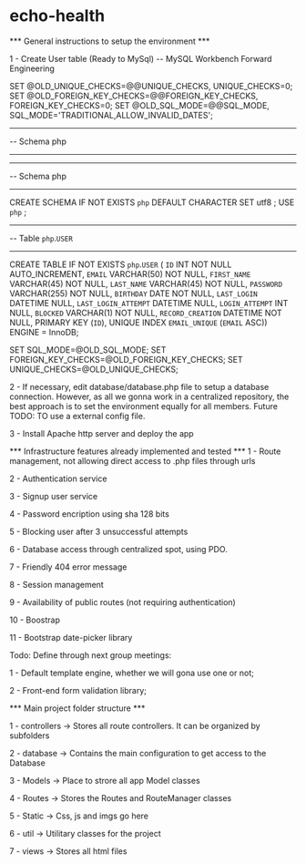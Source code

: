 # echo-health

*** General instructions to setup the environment *** 

1 - Create User table (Ready to MySql)
-- MySQL Workbench Forward Engineering

SET @OLD_UNIQUE_CHECKS=@@UNIQUE_CHECKS, UNIQUE_CHECKS=0;
SET @OLD_FOREIGN_KEY_CHECKS=@@FOREIGN_KEY_CHECKS, FOREIGN_KEY_CHECKS=0;
SET @OLD_SQL_MODE=@@SQL_MODE, SQL_MODE='TRADITIONAL,ALLOW_INVALID_DATES';

-- -----------------------------------------------------
-- Schema php
-- -----------------------------------------------------

-- -----------------------------------------------------
-- Schema php
-- -----------------------------------------------------
CREATE SCHEMA IF NOT EXISTS `php` DEFAULT CHARACTER SET utf8 ;
USE `php` ;

-- -----------------------------------------------------
-- Table `php`.`USER`
-- -----------------------------------------------------
CREATE TABLE IF NOT EXISTS `php`.`USER` (
  `ID` INT NOT NULL AUTO_INCREMENT,
  `EMAIL` VARCHAR(50) NOT NULL,
  `FIRST_NAME` VARCHAR(45) NOT NULL,
  `LAST_NAME` VARCHAR(45) NOT NULL,
  `PASSWORD` VARCHAR(255) NOT NULL,
  `BIRTHDAY` DATE NOT NULL,
  `LAST_LOGIN` DATETIME NULL,
  `LAST_LOGIN_ATTEMPT` DATETIME NULL,
  `LOGIN_ATTEMPT` INT NULL,
  `BLOCKED` VARCHAR(1) NOT NULL,
  `RECORD_CREATION` DATETIME NOT NULL,
  PRIMARY KEY (`ID`),
  UNIQUE INDEX `EMAIL_UNIQUE` (`EMAIL` ASC))
ENGINE = InnoDB;


SET SQL_MODE=@OLD_SQL_MODE;
SET FOREIGN_KEY_CHECKS=@OLD_FOREIGN_KEY_CHECKS;
SET UNIQUE_CHECKS=@OLD_UNIQUE_CHECKS;

2 - If necessary, edit database/database.php file to setup a database connection. However, as
all we gonna work in a centralized repository, the best approach is to set the environment equally for all members. Future TODO: TO use a external config file.

3 - Install Apache http server and deploy the app


*** Infrastructure features already implemented and tested ***
1 - Route management, not allowing direct access to .php files through urls

2 - Authentication service

3 - Signup user service

4 - Password encription using sha 128 bits

5 - Blocking user after 3 unsuccessful attempts

6 - Database access through centralized spot, using PDO.

7 - Friendly 404 error message

8 - Session management

9 - Availability of public routes (not requiring authentication)

10 - Boostrap

11 - Bootstrap date-picker library


Todo: Define through next group meetings:

1 - Default template engine, whether we will gona use one or not;

2 - Front-end form validation library;


*** Main project folder structure ***

1 - controllers -> Stores all route controllers. It can be organized by subfolders

2 - database -> Contains the main configuration to get access to the Database

3 - Models -> Place to strore all app Model classes

4 - Routes -> Stores the Routes and RouteManager classes

5 - Static -> Css, js and imgs go here

6 - util -> Utilitary classes for the project

7 - views -> Stores all html files
